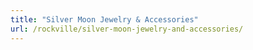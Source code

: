 ```yaml
---
title: "Silver Moon Jewelry & Accessories"
url: /rockville/silver-moon-jewelry-and-accessories/
---
```

